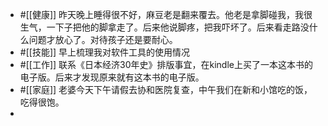 - #[[健康]] 昨天晚上睡得很不好，麻豆老是翻来覆去。他老是拿脚碰我，我很生气，一下子把他的脚拿走了。后来他说脚疼，把我吓坏了。后来看走路没什么问题才放心了。对待孩子还是要耐心。
- #[[技能]] 早上梳理我对软件工具的使用情况
- #[[工作]] 联系《日本经济30年史》排版事宜，在kindle上买了一本这本书的电子版。后来才发现原来就有这本书的电子版。
- #[[家庭]] 老婆今天下午请假去协和医院复查，中午我们在新和小馆吃的饭，吃得很饱。
- 
